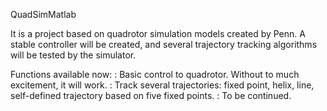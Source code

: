 QuadSimMatlab

It is a project based on quadrotor simulation models created by Penn. 
A stable controller will be created, and several trajectory tracking algorithms will be tested by the simulator. 

Functions available now:
:   Basic control to quadrotor. Without to much excitement, it will work. 
:   Track several trajectories: fixed point, helix, line, self-defined trajectory based on five fixed points. 
:  To be continued.